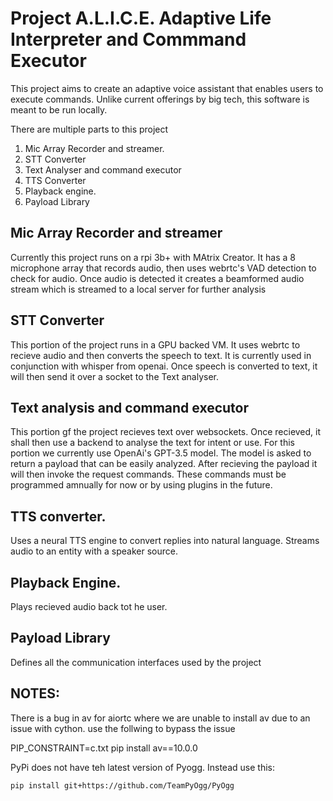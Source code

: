 # Project A.L.I.C.E. Adaptive Life Interpreter and Commmand Executor

This project aims to create an adaptive voice assistant that enables users to execute commands.
Unlike current offerings by big tech, this software is meant to be run locally.

There are multiple parts to this project

1. Mic Array Recorder and streamer.
2. STT Converter
3. Text Analyser and command executor
4. TTS Converter
5. Playback engine.
6. Payload Library

## Mic Array Recorder and streamer

Currently this project runs on a rpi 3b+ with MAtrix Creator. 
It has a 8 microphone array that records audio, then uses webrtc's VAD detection to check for audio. 
Once audio is detected it creates a beamformed audio stream which is streamed to a local server for further analysis

## STT Converter

This portion of the project runs in a GPU backed VM. It uses webrtc to recieve audio and then converts the speech to text. 
It is currently used in conjunction with whisper from openai. Once speech is converted to text, it will then send it over a socket to the Text analyser.

## Text analysis and command executor

This portion gf the project recieves text over websockets. Once recieved, it shall then use a backend to analyse the text for intent or use. 
For this portion we currently use OpenAi's GPT-3.5 model. The model is asked to return a payload that can be easily analyzed. 
After recieving the payload it will then invoke the request commands. These commands must be programmed amnually for now or by using plugins in the future.

## TTS converter. 

Uses a neural TTS engine to convert replies into natural language. Streams audio to an entity with a speaker source. 

## Playback Engine.

Plays recieved audio back tot he user.

## Payload Library

Defines all the communication interfaces used by the project

## NOTES:

There is a bug in av for aiortc where we are unable to install av due to an issue with cython. use the follwing to bypass the issue

PIP_CONSTRAINT=c.txt pip install av==10.0.0

PyPi does not have teh latest version of Pyogg. Instead use this:
```sh
pip install git+https://github.com/TeamPyOgg/PyOgg
```